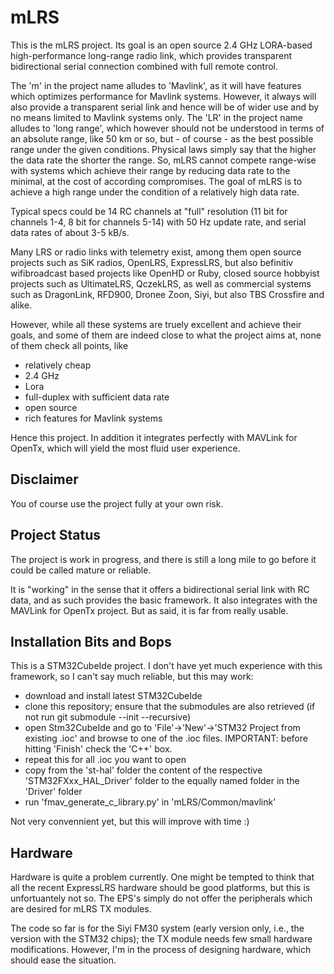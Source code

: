 # mLRS #

This is the mLRS project. Its goal is an open source 2.4 GHz LORA-based high-performance long-range radio link, which provides transparent bidirectional serial connection combined with full remote control.

The 'm' in the project name alludes to 'Mavlink', as it will have features which optimizes performance for Mavlink systems. However, it always will also provide a transparent serial link and hence will be of wider use and by no means limited to Mavlink systems only. The 'LR' in the project name alludes to 'long range', which however should not be understood in terms of an absolute range, like 50 km or so, but - of course - as the best possible range under the given conditions. Physical laws simply say that the higher the data rate the shorter the range. So, mLRS cannot compete range-wise with systems which achieve their range by reducing data rate to the minimal, at the cost of according compromises. The goal of mLRS is to achieve a high range under the condition of a relatively high data rate. 

Typical specs could be 14 RC channels at "full" resolution (11 bit for channels 1-4, 8 bit for channels 5-14) with 50 Hz update rate, and serial data rates of about 3-5 kB/s.

Many LRS or radio links with telemetry exist, among them open source projects such as SiK radios, OpenLRS, ExpressLRS, but also befinitiv wifibroadcast based projects like OpenHD or Ruby, closed source hobbyist projects such as UltimateLRS, QczekLRS, as well as commercial systems such as DragonLink, RFD900, Dronee Zoon, Siyi, but also TBS Crossfire and alike.

However, while all these systems are truely excellent and achieve their goals, and some of them are indeed close to what the project aims at, none of them check all points, like 
- relatively cheap
- 2.4 GHz
- Lora
- full-duplex with sufficient data rate
- open source
- rich features for Mavlink systems

Hence this project. In addition it integrates perfectly with MAVLink for OpenTx, which will yield the most fluid user experience.

## Disclaimer ##

You of course use the project fully at your own risk.

## Project Status ##

The project is work in progress, and there is still a long mile to go before it could be called mature or reliable.

It is "working" in the sense that it offers a bidirectional serial link with RC data, and as such provides the basic framework. It also integrates with the MAVLink for OpenTx project. But as said, it is far from really usable.

## Installation Bits and Bops ##

This is a STM32CubeIde project. I don't have yet much experience with this framework, so I can't say much reliable, but this may work:
- download and install latest STM32CubeIde
- clone this repository; ensure that the submodules are also retrieved (if not run git submodule --init --recursive)
- open Stm32CubeIde and go to 'File'->'New'->'STM32 Project from existing .ioc' and browse to one of the .ioc files. IMPORTANT: before hitting 'Finish' check the 'C++' box.
- repeat this for all .ioc you want to open
- copy from the 'st-hal' folder the content of the respective 'STM32FXxx_HAL_Driver' folder to the equally named folder in the 'Driver' folder
- run 'fmav_generate_c_library.py' in 'mLRS/Common/mavlink'

Not very convennient yet, but this will improve with time :)

## Hardware ##

Hardware is quite a problem currently. One might be tempted to think that all the recent ExpressLRS hardware should be good platforms, but this is unfortuantely not so. The EPS's simply do not offer the peripherals which are desired for mLRS TX modules.

The code so far is for the Siyi FM30 system (early version only, i.e., the version with the STM32 chips); the TX module needs few small hardware modifications. However, I'm in the process of designing hardware, which should ease the situation.